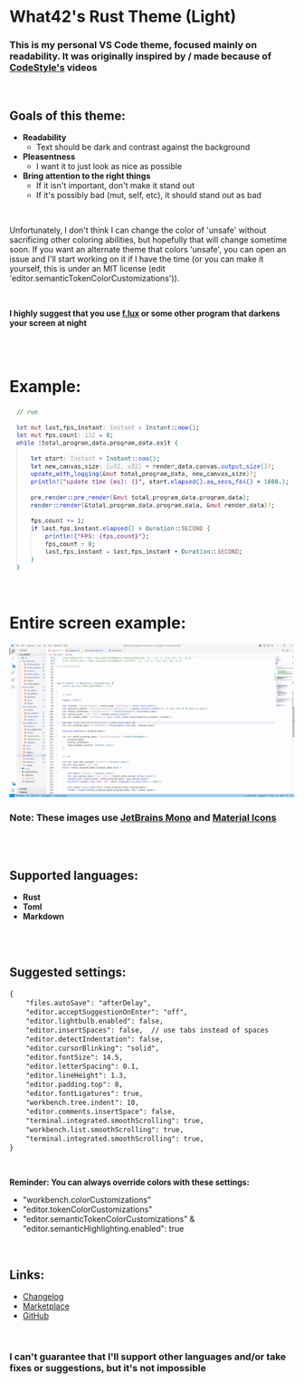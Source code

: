 # What42's Rust Theme (Light)

### This is my personal VS Code theme, focused mainly on readability. It was originally inspired by / made because of [CodeStyle's](https://www.youtube.com/@_codestyle) videos

<br>

## Goals of this theme:

- **Readability**
  - Text should be dark and contrast against the background
- **Pleasentness**
  - I want it to just look as nice as possible
- **Bring attention to the right things**
  - If it isn't important, don't make it stand out
  - If it's possibly bad (mut, self, etc), it should stand out as bad

<br>

Unfortunately, I don't think I can change the color of 'unsafe' without sacrificing other coloring abilities, but hopefully that will change sometime soon. If you want an alternate theme that colors 'unsafe', you can open an issue and I'll start working on it if I have the time (or you can make it yourself, this is under an MIT license (edit 'editor.semanticTokenColorCustomizations')).

<br>

**I highly suggest that you use [f.lux](https://justgetflux.com/) or some other program that darkens your screen at night**

<br>
<br>

# Example:

![Example](images/example.png)

<br>

# Entire screen example:

![Entire screen example](images/entire_screen.png)

### Note: These images use [JetBrains Mono](https://www.jetbrains.com/lp/mono/) and [Material Icons](https://marketplace.visualstudio.com/items?itemName=PKief.material-icon-theme)

<br>
<br>

## Supported languages:

- **Rust**
- **Toml**
- **Markdown**

<br>
<br>

## Suggested settings:

```
{
	"files.autoSave": "afterDelay",
    "editor.acceptSuggestionOnEnter": "off",
	"editor.lightbulb.enabled": false,
	"editor.insertSpaces": false,  // use tabs instead of spaces
	"editor.detectIndentation": false,
	"editor.cursorBlinking": "solid",
	"editor.fontSize": 14.5,
	"editor.letterSpacing": 0.1,
	"editor.lineHeight": 1.3,
	"editor.padding.top": 8,
	"editor.fontLigatures": true,
	"workbench.tree.indent": 10,
	"editor.comments.insertSpace": false,
	"terminal.integrated.smoothScrolling": true,
	"workbench.list.smoothScrolling": true,
	"terminal.integrated.smoothScrolling": true,
}
```

<br>

**Reminder: You can always override colors with these settings:**

- "workbench.colorCustomizations"
- "editor.tokenColorCustomizations"
- "editor.semanticTokenColorCustomizations" & "editor.semanticHighlighting.enabled": true

<br>

## Links:

- [Changelog](CHANGELOG.md)
- [Marketplace](https://marketplace.visualstudio.com/items?itemName=What42Pizza.what42s-rust-theme-light)
- [GitHub](https://github.com/What42Pizza/What42s-Rust-Theme_Light)

<br>

### I can't guarantee that I'll support other languages and/or take fixes or suggestions, but it's not impossible
